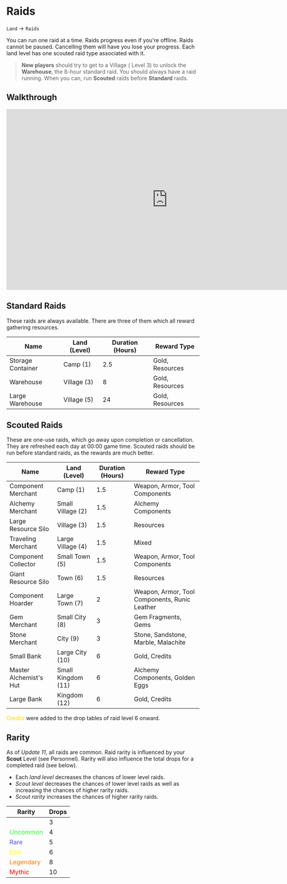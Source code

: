 # Raids

`Land` &rarr; `Raids`

You can run one raid at a time. Raids progress even if you're offline. Raids cannot be paused. Cancelling them will have you lose your progress. Each land level has one scouted raid type associated with it.

> **New players** should try to get to a Village ( Level 3) to unlock the **Warehouse**, the 8-hour standard raid. You should always have a raid running. When you can, run **Scouted** raids before **Standard** raids.

## Walkthrough

<iframe width="840" height="472" src="https://www.youtube.com/embed/yXEEa97H0-E" title="YouTube video player" frameborder="0" allow="accelerometer; autoplay; clipboard-write; encrypted-media; gyroscope; picture-in-picture" allowfullscreen></iframe>


## Standard Raids

These raids are always available. There are three of them which all reward gathering resources.

| Name | Land (Level)	| Duration (Hours) | Reward Type |
| ---- | ------------ | -------- | ----------- |
| Storage Container | Camp (1) | 2.5 | Gold, Resources
| Warehouse | Village (3) | 8 | Gold, Resources
| Large Warehouse | Village (5) | 24 | Gold, Resources

## Scouted Raids

These are one-use raids, which go away upon completion or cancellation. They are refreshed each day at 00:00 game time. Scouted raids should be run before standard raids, as the rewards are much better.

| Name | Land (Level)	| Duration (Hours) | Reward Type |
| ---- | ------------ | -------- | ----------- |
| Component Merchant | Camp (1) | 1.5 | Weapon, Armor, Tool Components
| Alchemy Merchant | Small Village (2) | 1.5 | Alchemy Components
| Large Resource Silo | Village (3) | 1.5 | Resources
| Traveling Merchant | Large Village (4) | 1.5 | Mixed
| Component Collector | Small Town (5) | 1.5 | Weapon, Armor, Tool Components
| Giant Resource Silo | Town (6) | 1.5 | Resources
| Component Hoarder | Large Town (7) | 2 | Weapon, Armor, Tool Components, Runic Leather
| Gem Merchant | Small City (8) | 3 | Gem Fragments, Gems
| Stone Merchant | City (9) | 3 | Stone, Sandstone, Marble, Malachite
| Small Bank | Large City (10) | 6 | Gold, Credits
| Master Alchemist's Hut| Small Kingdom (11) | 6 | Alchemy Components, Golden Eggs
| Large Bank | Kingdom (12) | 6 | Gold, Credits

<span style='color:gold'>Credits</span> were added to the drop tables of raid level 6 onward.

## Rarity

As of *Update 11*, all raids are common. Raid rarity is influenced by your **Scout** Level (see Personnel).  Rarity will also influence the total drops for a completed raid (see below).

- Each *land level* decreases the chances of lower level raids.
- *Scout level* decreases the chances of lower level raids as well as increasing the chances of higher rarity raids.
- *Scout rarity* increases the chances of higher rarity raids.

| Rarity | Drops |
| ------ | ---- |
| <span style='color:white'>Common</span> | 3
| <span style='color:#2f2'>Uncommon</span> | 4
| <span style='color:#55f'>Rare</span> | 5
| <span style='color:#ff0'>Epic</span> | 6
| <span style='color:#f70'>Legendary</span> | 8
| <span style='color:red'>Mythic</span> | 10

